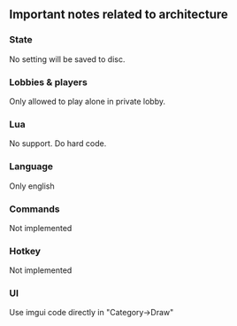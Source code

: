 ## Important notes related to architecture

### State
No setting will be saved to disc.

### Lobbies & players
Only allowed to play alone in private lobby.

### Lua
No support. Do hard code.

### Language
Only english

### Commands
Not implemented

### Hotkey
Not implemented

### UI
Use imgui code directly in "Category->Draw"
